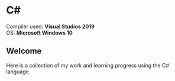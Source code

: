 # C#

Compiler used: **Visual Studios 2019**<br />
OS: **Microsoft Windows 10**

## Welcome

Here is a collection of my work and learning progress using the C# language. 

